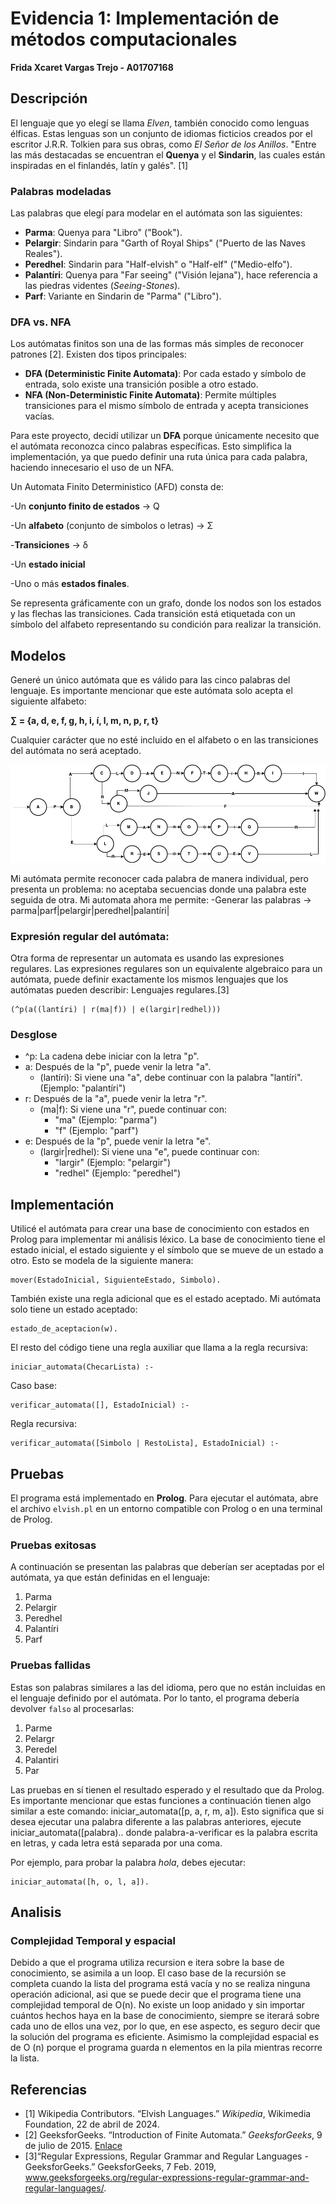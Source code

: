 # Evidencia 1: Implementación de métodos computacionales

**Frida Xcaret Vargas Trejo - A01707168**

## Descripción

El lenguaje que yo elegí se llama *Elven*, también conocido como lenguas élficas. Estas lenguas son un conjunto de idiomas ficticios creados por el escritor J.R.R. Tolkien para sus obras, como *El Señor de los Anillos*. "Entre las más destacadas se encuentran el **Quenya** y el **Sindarin**, las cuales están inspiradas en el finlandés, latín y galés". [1]

### Palabras modeladas

Las palabras que elegí para modelar en el autómata son las siguientes:

- **Parma**: Quenya para "Libro" ("Book").
- **Pelargir**: Sindarin para "Garth of Royal Ships" ("Puerto de las Naves Reales").
- **Peredhel**: Sindarin para "Half-elvish" o "Half-elf" ("Medio-elfo").
- **Palantíri**: Quenya para "Far seeing" ("Visión lejana"), hace referencia a las piedras videntes (*Seeing-Stones*).
- **Parf**: Variante en Sindarin de "Parma" ("Libro").

### DFA vs. NFA

Los autómatas finitos son una de las formas más simples de reconocer patrones [2]. Existen dos tipos principales:

- **DFA (Deterministic Finite Automata)**: Por cada estado y símbolo de entrada, solo existe una transición posible a otro estado.
- **NFA (Non-Deterministic Finite Automata)**: Permite múltiples transiciones para el mismo símbolo de entrada y acepta transiciones vacías.

Para este proyecto, decidí utilizar un **DFA** porque únicamente necesito que el autómata reconozca cinco palabras específicas. Esto simplifica la implementación, ya que puedo definir una ruta única para cada palabra, haciendo innecesario el uso de un NFA.

Un Automata Finito Deterministico (AFD) consta de:

-Un **conjunto finito de estados** -> Q

-Un **alfabeto** (conjunto de simbolos o letras) -> Σ

-**Transiciones** -> δ

-Un **estado inicial**

-Uno o más **estados finales**.

Se representa gráficamente con un grafo, donde los nodos son los estados y las flechas las transiciones. Cada transición está etiquetada con un símbolo del alfabeto representando su condición para realizar la transición.

## Modelos

Generé un único autómata que es válido para las cinco palabras del lenguaje. Es importante mencionar que este autómata solo acepta el siguiente alfabeto:

**∑ = {a, d, e, f, g, h, i, í, l, m, n, p, r, t}**

Cualquier carácter que no esté incluido en el alfabeto o en las transiciones del autómata no será aceptado.

![Autómata](/automata.png)

Mi autómata permite reconocer cada palabra de manera individual, pero presenta un problema: no aceptaba secuencias donde una palabra este seguida de otra.
Mi automata ahora me permite:
-Generar las palabras -> parma|parf|pelargir|peredhel|palantíri|

### Expresión regular del autómata:
Otra forma de representar un automata es usando las expresiones regulares. Las expresiones regulares son un equivalente algebraico para un autómata, puede definir exactamente los mismos lenguajes que los autómatas pueden describir: Lenguajes regulares.[3]
```
(^p(a((lantíri) | r(ma|f)) | e(largir|redhel)))
```
### Desglose
- ^p: La cadena debe iniciar con la letra "p".
- a: Después de la "p", puede venir la letra "a".
  - (lantíri): Si viene una "a", debe continuar con la palabra "lantíri". (Ejemplo: "palantíri")
- r: Después de la "a", puede venir la letra "r".
  - (ma|f): Si viene una "r", puede continuar con:
    - "ma" (Ejemplo: "parma")
    - "f" (Ejemplo: "parf")
- e: Después de la "p", puede venir la letra "e".
  - (largir|redhel): Si viene una "e", puede continuar con:
    - "largir" (Ejemplo: "pelargir")
    - "redhel" (Ejemplo: "peredhel")
  
## Implementación
Utilicé el autómata para crear una base de conocimiento con estados en Prolog para implementar mi análisis léxico. La base de conocimiento tiene el estado inicial, el estado siguiente y el símbolo que se mueve de un estado a otro. Esto se modela de la siguiente manera:
```
mover(EstadoInicial, SiguienteEstado, Simbolo).
```
También existe una regla adicional que es el estado aceptado. Mi autómata solo tiene un estado aceptado:
```
estado_de_aceptacion(w).
```
El resto del código tiene una regla auxiliar que llama a la regla recursiva:
```
iniciar_automata(ChecarLista) :-
```
Caso base: 
```
verificar_automata([], EstadoInicial) :-
```
Regla recursiva: 
```
verificar_automata([Simbolo | RestoLista], EstadoInicial) :-
```
## Pruebas
El programa está implementado en **Prolog**. Para ejecutar el autómata, abre el archivo `elvish.pl` en un entorno compatible con Prolog o en una terminal de Prolog. 

### Pruebas exitosas

A continuación se presentan las palabras que deberían ser aceptadas por el autómata, ya que están definidas en el lenguaje:

1. Parma
2. Pelargir
3. Peredhel
4. Palantíri
5. Parf

### Pruebas fallidas

Estas son palabras similares a las del idioma, pero que no están incluidas en el lenguaje definido por el autómata. Por lo tanto, el programa debería devolver `falso` al procesarlas:

1. Parme
2. Pelargr
3. Peredel
4. Palantiri
5. Par

Las pruebas en sí tienen el resultado esperado y el resultado que da Prolog. Es importante mencionar que estas funciones a continuación tienen algo similar a este comando: iniciar_automata([p, a, r, m, a]). Esto significa que si desea ejecutar una palabra diferente a las palabras anteriores, ejecute iniciar_automata([palabra).. donde palabra-a-verificar es la palabra escrita en letras, y cada letra está separada por una coma.

Por ejemplo, para probar la palabra *hola*, debes ejecutar:

```
iniciar_automata([h, o, l, a]).
```
## Analisis
### Complejidad Temporal y espacial
Debido a que el programa utiliza recursion e itera sobre la base de conocimiento, se asimila a un loop. El caso base de la recursión se completa cuando la lista del programa está vacía y no se realiza ninguna operación adicional, asi que se puede decir que el programa tiene una complejidad temporal de O(n). No existe un loop anidado y sin importar cuántos hechos haya en la base de conocimiento, siempre se iterará sobre cada uno de ellos una vez, por lo que, en ese aspecto, es seguro decir que la solución del programa es eficiente. Asimismo la complejidad espacial es de O (n) porque el programa guarda n elementos en la pila mientras recorre la lista.

## Referencias

- [1] Wikipedia Contributors. “Elvish Languages.” *Wikipedia*, Wikimedia Foundation, 22 de abril de 2024.
- [2] GeeksforGeeks. “Introduction of Finite Automata.” *GeeksforGeeks*, 9 de julio de 2015. [Enlace](https://www.geeksforgeeks.org/introduction-of-finite-automata/)
- [3]“Regular Expressions, Regular Grammar and Regular Languages - GeeksforGeeks.” GeeksforGeeks, 7 Feb. 2019, www.geeksforgeeks.org/regular-expressions-regular-grammar-and-regular-languages/.





